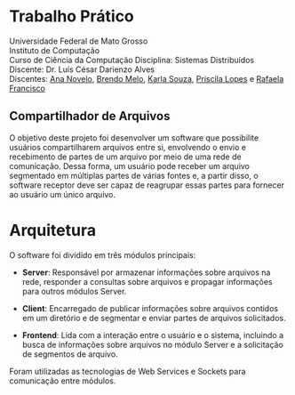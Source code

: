 # Trabalho Prático
Universidade Federal de Mato Grosso  
Instituto de Computação  
Curso de Ciência da Computação
Disciplina: Sistemas Distribuídos
Discente: Dr. Luís César Darienzo Alves  
Discentes: [Ana Novelo](https://github.com/AnaNovello), [Brendo Melo](https://github.com/BrBrendo), [Karla Souza](https://github.com/KarlaSouza), [Priscila Lopes](https://github.com/Priscila92) e [Rafaela Francisco](https://github.com/RafaelasFrancisco)  
## Compartilhador de Arquivos ##
O objetivo deste projeto foi desenvolver um software que possibilite usuários compartilharem arquivos entre si, envolvendo o envio e recebimento de partes de um arquivo por meio de uma rede de comunicação. Dessa forma, um usuário pode receber um arquivo segmentado em múltiplas partes de várias fontes e, a partir disso, o software receptor deve ser capaz de reagrupar essas partes para fornecer ao usuário um único arquivo.

# Arquitetura
O software foi dividido em três módulos principais:

- **Server**: Responsável por armazenar informações sobre arquivos na rede, responder a consultas sobre arquivos e propagar informações para outros módulos Server.

- **Client**: Encarregado de publicar informações sobre arquivos contidos em um diretório e de segmentar e enviar partes de arquivos solicitados.

- **Frontend**: Lida com a interação entre o usuário e o sistema, incluindo a busca de informações sobre arquivos no módulo Server e a solicitação de segmentos de arquivo.

Foram utilizadas as tecnologias de Web Services e Sockets para comunicação entre módulos.



